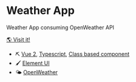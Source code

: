# Weather App
Weather App consuming OpenWeather API

[🌎 Visit it!](https://kaleidoscopic-pixie-251f9c.netlify.app/)

- ⛏ [Vue 2](https://v2.vuejs.org/), [Typescript](https://www.typescriptlang.org/), [Class based component](https://class-component.vuejs.org/)
- 🖌 [Element UI](https://element.eleme.io/)
- 🌤 [OpenWeather](https://openweathermap.org/api)